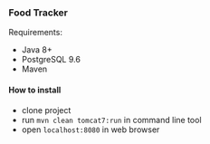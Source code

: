 ### Food Tracker

Requirements:

- Java 8+
- PostgreSQL 9.6
- Maven

#### **How to install**
- clone project
- run `mvn clean tomcat7:run` in command line tool
- open `localhost:8080` in web browser